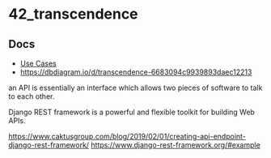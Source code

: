 # 42_transcendence

## Docs

- [Use Cases](https://drive.google.com/file/d/1B6xse5z9jmXYS-OXxD0KZGPlE2jtSUlU/view?usp=sharing)
- https://dbdiagram.io/d/transcendence-6683094c9939893daec12213


an API is essentially an interface which allows two pieces of software to talk to each other.


Django REST framework is a powerful and flexible toolkit for building Web APIs.






https://www.caktusgroup.com/blog/2019/02/01/creating-api-endpoint-django-rest-framework/
https://www.django-rest-framework.org/#example